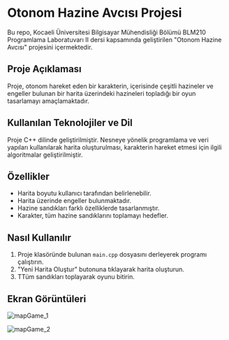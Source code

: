 # Otonom Hazine Avcısı Projesi

Bu repo, Kocaeli Üniversitesi Bilgisayar Mühendisliği Bölümü BLM210 Programlama Laboratuvarı II dersi kapsamında geliştirilen "Otonom Hazine Avcısı" projesini içermektedir.

## Proje Açıklaması

Proje, otonom hareket eden bir karakterin, içerisinde çeşitli hazineler ve engeller bulunan bir harita üzerindeki hazineleri topladığı bir oyun tasarlamayı amaçlamaktadır.

## Kullanılan Teknolojiler ve Dil

Proje C++ dilinde geliştirilmiştir. Nesneye yönelik programlama ve veri yapıları kullanılarak harita oluşturulması, karakterin hareket etmesi için ilgili algoritmalar geliştirilmiştir.

## Özellikler

- Harita boyutu kullanıcı tarafından belirlenebilir.
- Harita üzerinde engeller bulunmaktadır.
- Hazine sandıkları farklı özelliklerde tasarlanmıştır.
- Karakter, tüm hazine sandıklarını toplamayı hedefler.

## Nasıl Kullanılır

1. Proje klasöründe bulunan `main.cpp` dosyasını derleyerek programı çalıştırın.
2. "Yeni Harita Oluştur" butonuna tıklayarak harita oluşturun.
3. TTüm sandıkları toplayarak oyunu bitirin. 

## Ekran Görüntüleri
![mapGame_1](https://github.com/icsiee/mapGame/assets/122745583/52477df5-71b7-4437-8e8e-b74dcab5c2cc)

![mapGame_2](https://github.com/icsiee/mapGame/assets/122745583/827480fa-4969-4f15-ae91-8823555e6587)


